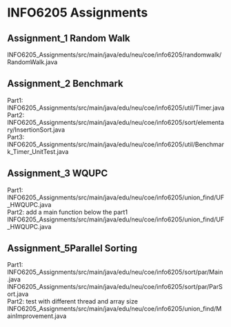 # INFO6205 Assignments

## Assignment_1 Random Walk
INFO6205_Assignments/src/main/java/edu/neu/coe/info6205/randomwalk/RandomWalk.java 

## Assignment_2 Benchmark
Part1: INFO6205_Assignments/src/main/java/edu/neu/coe/info6205/util/Timer.java   
Part2: INFO6205_Assignments/src/main/java/edu/neu/coe/info6205/sort/elementary/InsertionSort.java   
Part3: INFO6205_Assignments/src/main/java/edu/neu/coe/info6205/util/Benchmark_Timer_UnitTest.java   

## Assignment_3 WQUPC
Part1: INFO6205_Assignments/src/main/java/edu/neu/coe/info6205/union_find/UF_HWQUPC.java   
Part2: add a main function below the part1  
       INFO6205_Assignments/src/main/java/edu/neu/coe/info6205/union_find/UF_HWQUPC.java

## Assignment_5Parallel Sorting
Part1: INFO6205_Assignments/src/main/java/edu/neu/coe/info6205/sort/par/Main.java   
       INFO6205_Assignments/src/main/java/edu/neu/coe/info6205/sort/par/ParSort.java   
Part2: test with different thread and array size  
       INFO6205_Assignments/src/main/java/edu/neu/coe/info6205/union_find/MainImprovement.java
